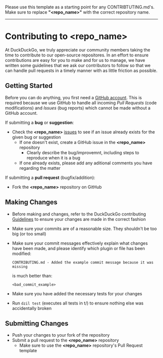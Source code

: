 Please use this template as a starting point for any CONTRIBTUTING.md's. Make sure to replace **"\<repo\_name\>"** with the correct repository name.

------

# Contributing to **\<repo\_name\>**

At DuckDuckGo, we truly appreciate our community members taking the time to contribute to our open-source repositores. In an effort to ensure contributions are easy for you to make and for us to manage, we have written some guidelines that we ask our contributors to follow so that we can handle pull requests in a timely manner with as little friction as possible.

## Getting Started

Before you can do anything, you first need a [GitHub account](https://github.com/signup/free). This is required because we use GitHub to handle all incoming *Pull Requests* (code modifications) and *Issues* (bug reports) which cannot be made without a  GitHub account.

If submitting a **bug** or **suggestion**:
* Check the **\<repo\_name\>** [issues](#link-to-issues) to see if an issue already exists for the given bug or suggestion
    * If one doesn't exist, create a GitHub issue in the **\<repo\_name\>** repository
        * Clearly describe the bug/improvemnt, including steps to reproduce when it is a bug
    * If one already exists, please add any aditional comments you have regarding the matter

If submitting a **pull request** (bugfix/addition):
* Fork the **\<repo\_name\>** repository on GitHub

## Making Changes

* Before making and changes, refer to the DuckDuckGo contributing [Guidelines](#link-to-guidelines) to ensure your changes are made in the correct fashion
* Make sure your commits are of a reasonable size. They shouldn't be too big (or too small)
* Make sure your commit messages effectively explain what changes have been made, and please identify which plugin or file has been modified:

    ```
    CONTRIBUTING.md - Added the example commit message because it was missing
    ```

     is much better than:

    ```
    <bad_commit_example>
    ```

* Make sure you have added the necessary tests for your changes
* Run `dzil test` (executes all tests in t/) to ensure nothing else was accidentally broken

## Submitting Changes

* Push your changes to your fork of the repository
* Submit a pull request to the **\<repo\_name\>** repository
    * Make sure to use the **\<repo\_name\>** repository's Pull Request template
